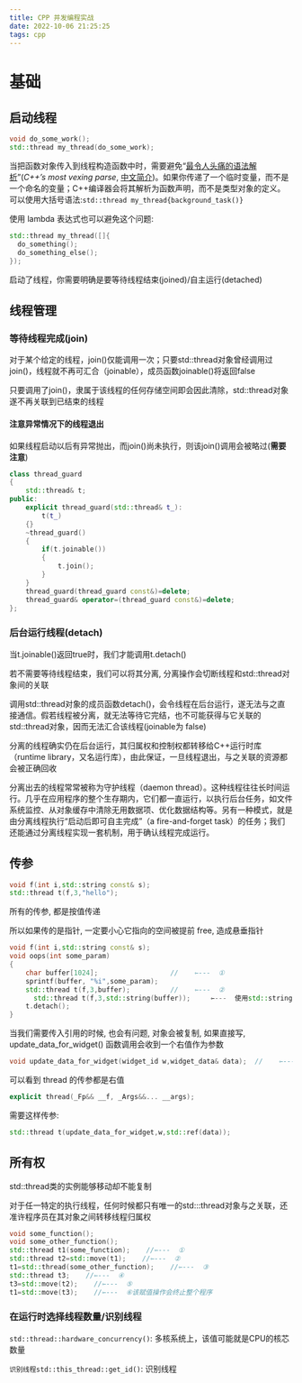```yaml
---
title: CPP 并发编程实战
date: 2022-10-06 21:25:25
tags: cpp
---
```


# 基础

## 启动线程

```cpp
void do_some_work();
std::thread my_thread(do_some_work);
```

当把函数对象传入到线程构造函数中时，需要避免“[最令人头痛的语法解析](http://en.wikipedia.org/wiki/Most_vexing_parse)”(*C++’s most vexing parse*, [中文简介](http://qiezhuifeng.diandian.com/post/2012-08-27/40038339477))。如果你传递了一个临时变量，而不是一个命名的变量；C++编译器会将其解析为函数声明，而不是类型对象的定义。可以使用大括号语法:`std::thread my_thread{background_task()}`

使用 lambda 表达式也可以避免这个问题:

```cpp
std::thread my_thread([]{
  do_something();
  do_something_else();
});
```

启动了线程，你需要明确是要等待线程结束(joined)/自主运行(detached)

## 线程管理

### 等待线程完成(join)

对于某个给定的线程，join()仅能调用一次；只要std::thread对象曾经调用过join()，线程就不再可汇合（joinable），成员函数joinable()将返回false

只要调用了join()，隶属于该线程的任何存储空间即会因此清除，std::thread对象遂不再关联到已结束的线程

#### 注意异常情况下的线程退出

如果线程启动以后有异常抛出，而join()尚未执行，则该join()调用会被略过(**需要注意**)

```cpp
class thread_guard
{
    std::thread& t;
public:
    explicit thread_guard(std::thread& t_):
        t(t_)
    {}
    ~thread_guard()
    {
        if(t.joinable())
        {
            t.join();
        }
    }
    thread_guard(thread_guard const&)=delete;
    thread_guard& operator=(thread_guard const&)=delete;
};  
```



### 后台运行线程(detach)

当t.joinable()返回true时，我们才能调用t.detach()

若不需要等待线程结束，我们可以将其分离, 分离操作会切断线程和std::thread对象间的关联

调用std::thread对象的成员函数detach()，会令线程在后台运行，遂无法与之直接通信。假若线程被分离，就无法等待它完结，也不可能获得与它关联的std::thread对象，因而无法汇合该线程(joinable为 false)

分离的线程确实仍在后台运行，其归属权和控制权都转移给C++运行时库（runtime library，又名运行库），由此保证，一旦线程退出，与之关联的资源都会被正确回收

分离出去的线程常常被称为守护线程（daemon thread）。这种线程往往长时间运行。几乎在应用程序的整个生存期内，它们都一直运行，以执行后台任务，如文件系统监控、从对象缓存中清除无用数据项、优化数据结构等。另有一种模式，就是由分离线程执行“启动后即可自主完成”（a fire-and-forget task）的任务；我们还能通过分离线程实现一套机制，用于确认线程完成运行。

## 传参

```cpp
void f(int i,std::string const& s);
std::thread t(f,3,"hello");
```

所有的传参, 都是按值传递

所以如果传的是指针, 一定要小心它指向的空间被提前 free, 造成悬垂指针

```cpp
void f(int i,std::string const& s);
void oops(int some_param)
{
    char buffer[1024];                  //    ⇽---  ①
    sprintf(buffer, "%i",some_param);
    std::thread t(f,3,buffer);          //    ⇽---  ②
	  std::thread t(f,3,std::string(buffer));     ⇽---  使用std::string避免悬空指针
    t.detach();
}
```



当我们需要传入引用的时候, 也会有问题, 对象会被复制, 如果直接写, update_data_for_widget() 函数调用会收到一个右值作为参数

```cpp
void update_data_for_widget(widget_id w,widget_data& data);  //    ⇽---  ①
```

可以看到 thread 的传参都是右值

```cpp
explicit thread(_Fp&& __f, _Args&&... __args);
```

需要这样传参:

```cpp
std::thread t(update_data_for_widget,w,std::ref(data));
```

## 所有权

std::thread类的实例能够移动却不能复制

对于任一特定的执行线程，任何时候都只有唯一的std:::thread对象与之关联，还准许程序员在其对象之间转移线程归属权

```cpp
void some_function();
void some_other_function();
std::thread t1(some_function);    //⇽---  ①
std::thread t2=std::move(t1);    //⇽---  ②
t1=std::thread(some_other_function);    //⇽---  ③
std::thread t3;    //⇽---  ④
t3=std::move(t2);    //⇽---  ⑤
t1=std::move(t3);    //⇽---  ⑥该赋值操作会终止整个程序
```

### 在运行时选择线程数量/识别线程

`std::thread::hardware_concurrency()`: 多核系统上，该值可能就是CPU的核芯数量

`识别线程std::this_thread::get_id()`: 识别线程
